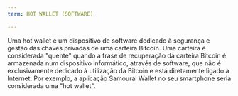 ```yaml
---
term: HOT WALLET (SOFTWARE)

---
```

Uma hot wallet é um dispositivo de software dedicado à segurança e gestão das chaves privadas de uma carteira Bitcoin. Uma carteira é considerada "quente" quando a frase de recuperação da carteira Bitcoin é armazenada num dispositivo informático, através de software, que não é exclusivamente dedicado à utilização da Bitcoin e está diretamente ligado à Internet. Por exemplo, a aplicação Samourai Wallet no seu smartphone seria considerada uma "hot wallet".